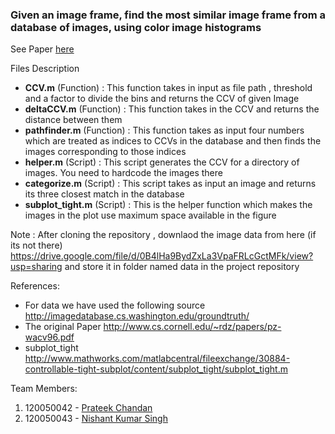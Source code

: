 ### Given an image frame, find the most similar image frame from a database of images, using color image histograms

See Paper [here](http://www.cs.cornell.edu/~rdz/papers/pz-wacv96.pdf)

Files Description
* **CCV.m** (Function) : This function takes in input as file path , threshold and a factor to divide the bins and returns the CCV of given Image
* **deltaCCV.m** (Function) : This function takes in the CCV and returns the distance between them
* **pathfinder.m** (Function) : This function takes as input four numbers which are treated as indices to CCVs in the database and then finds the images corresponding to those indices
* **helper.m** (Script) : This script generates the CCV for a directory of images. You need to hardcode the images there
* **categorize.m** (Script) : This script takes as input an image and returns its three closest match in the database
* **subplot_tight.m** (Script) : This is the helper function which makes the images in the plot use maximum space available in the figure

Note : After cloning the repository , downlaod the image data from here (if its not there) https://drive.google.com/file/d/0B4lHa9BydZxLa3VpaFRLcGctMFk/view?usp=sharing and store it in folder named data in the project repository

References:
* For data we have used the following source http://imagedatabase.cs.washington.edu/groundtruth/
* The original Paper http://www.cs.cornell.edu/~rdz/papers/pz-wacv96.pdf
* subplot_tight http://www.mathworks.com/matlabcentral/fileexchange/30884-controllable-tight-subplot/content/subplot_tight/subplot_tight.m

Team Members:

1. 120050042 - [Prateek Chandan](http://www.prateekchandan.in)
2. 120050043 - [Nishant Kumar Singh](http://www.cse.iitb.ac.in/~nishantsingh)
